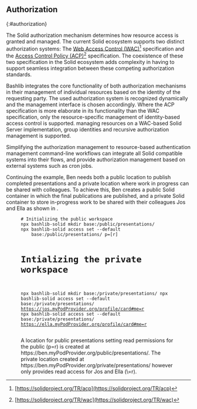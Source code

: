 ## Authorization
{:#authorization}

<!-- * As Solid supports two authorization specifications, we support the management using both specifications, using the INRUPT AUthentication libraries. -->
<!-- * The AC mechanism is discovered on the fly -->
<!-- * For managing Access Control Resources, we do not support the full suite of functionality yet, only the Universal API by INRUPT tooling. -->

The Solid authorization mechanism determines how resource access is granted and managed.
The current Solid ecosystem supports two distinct authorization systems: 
The [Web Access Control (WAC)](https://solidproject.org/TR/wac)[^ACP] specification and 
the [Access Control Policy (ACP)](https://solidproject.org/TR/acp)[^WAC] specification. 
The coexistence of these two specification in the Solid ecosystem 
adds complexity in having to support seamless integration between
these competing authorization standards.


Bashlib integrates the core functionality of both authorization mechanisms 
in their management of individual resources based on the identity of the
requesting party. The used authorization system is recognized dynamically
and the management interface is chosen accordingly.
Where the ACP specification is more elaborate in its functionality than the
WAC specification, only the resource-specific management of identity-based
access control is supported. managing resources on a WAC-based Solid Server
implementation, group identities and recursive authorization management is supported.

<!-- Should we mention Inrupt here? -->
<!-- leveraging the [Inrupt authentication library](todo: footnote) to implement permission management, -->
<!-- 

For modifying access permissions, BashLib currently supports the Universal API provided by Inrupt’s tooling. While this does not yet encompass the full range of functionality available for managing Access Control Resources (ACRs), it provides a streamlined way to handle common authorization tasks. This allows users to interact with Solid’s access control models without needing to manually configure complex permission structures. -->

Simplifying the authorization management to resource-based authentication management
command-line workflows can integrate all Solid compatible systems into their flows,
and provide authorization management based on external systems such as cron jobs.

Continuing the example, Ben needs both a public location to 
publish completed presentations and a private location 
where work in progress can be shared with colleagues.
To achieve this, Ben creates a public Solid container
in which the final publications are published, 
and a private Solid container to store in-progress work
to be shared with their colleagues Jos and Ella as shown in [](#auth-listing).

<figure id="auth-listing" class="listing">
<pre style="font-size: 14px"><code># Initializing the public workspace
npx bashlib-solid mkdir base:/public/presentations/
npx bashlib-solid access set --default 
    base:/public/presentations/ p=[r]

# Intializing the private workspace
npx bashlib-solid mkdir base:/private/presentations/
npx bashlib-solid access set --default 
    base:/private/presentations/ https://jos.myPodProvider.org/profile/card#me=r
npx bashlib-solid access set --default 
    base:/private/presentations/ https://ella.myPodProvider.org/profile/card#me=r
</code></pre>
<figcaption markdown="block">
A location for public presentations setting read permissions for the public (p=r) is created at https://ben.myPodProvider.org/public/presentations/.
The private location created at https://ben.myPodProvider.org/private/presentations/ however only provides read access for Jos and Ella (\<id\>=r).
</figcaption>
</figure>



[^WAC]: [https://solidproject.org/TR/wac](https://solidproject.org/TR/wac)
[^ACP]: [https://solidproject.org/TR/acp](https://solidproject.org/TR/acp)

